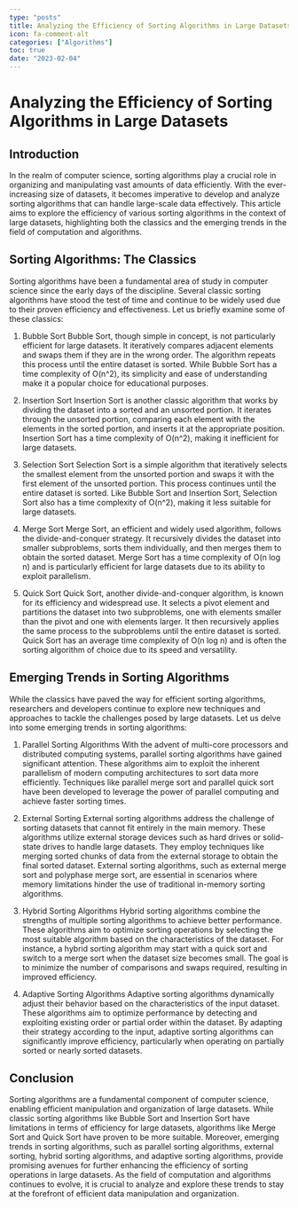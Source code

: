 ```yaml
---
type: "posts"
title: Analyzing the Efficiency of Sorting Algorithms in Large Datasets
icon: fa-comment-alt
categories: ["Algorithms"]
toc: true
date: "2023-02-04"
---
```




# Analyzing the Efficiency of Sorting Algorithms in Large Datasets

## Introduction 
In the realm of computer science, sorting algorithms play a crucial role in organizing and manipulating vast amounts of data efficiently. With the ever-increasing size of datasets, it becomes imperative to develop and analyze sorting algorithms that can handle large-scale data effectively. This article aims to explore the efficiency of various sorting algorithms in the context of large datasets, highlighting both the classics and the emerging trends in the field of computation and algorithms.

## Sorting Algorithms: The Classics 
Sorting algorithms have been a fundamental area of study in computer science since the early days of the discipline. Several classic sorting algorithms have stood the test of time and continue to be widely used due to their proven efficiency and effectiveness. Let us briefly examine some of these classics:

1. Bubble Sort 
Bubble Sort, though simple in concept, is not particularly efficient for large datasets. It iteratively compares adjacent elements and swaps them if they are in the wrong order. The algorithm repeats this process until the entire dataset is sorted. While Bubble Sort has a time complexity of O(n^2), its simplicity and ease of understanding make it a popular choice for educational purposes.

2. Insertion Sort 
Insertion Sort is another classic algorithm that works by dividing the dataset into a sorted and an unsorted portion. It iterates through the unsorted portion, comparing each element with the elements in the sorted portion, and inserts it at the appropriate position. Insertion Sort has a time complexity of O(n^2), making it inefficient for large datasets.

3. Selection Sort 
Selection Sort is a simple algorithm that iteratively selects the smallest element from the unsorted portion and swaps it with the first element of the unsorted portion. This process continues until the entire dataset is sorted. Like Bubble Sort and Insertion Sort, Selection Sort also has a time complexity of O(n^2), making it less suitable for large datasets.

4. Merge Sort 
Merge Sort, an efficient and widely used algorithm, follows the divide-and-conquer strategy. It recursively divides the dataset into smaller subproblems, sorts them individually, and then merges them to obtain the sorted dataset. Merge Sort has a time complexity of O(n log n) and is particularly efficient for large datasets due to its ability to exploit parallelism.

5. Quick Sort 
Quick Sort, another divide-and-conquer algorithm, is known for its efficiency and widespread use. It selects a pivot element and partitions the dataset into two subproblems, one with elements smaller than the pivot and one with elements larger. It then recursively applies the same process to the subproblems until the entire dataset is sorted. Quick Sort has an average time complexity of O(n log n) and is often the sorting algorithm of choice due to its speed and versatility.

## Emerging Trends in Sorting Algorithms 
While the classics have paved the way for efficient sorting algorithms, researchers and developers continue to explore new techniques and approaches to tackle the challenges posed by large datasets. Let us delve into some emerging trends in sorting algorithms:

1. Parallel Sorting Algorithms 
With the advent of multi-core processors and distributed computing systems, parallel sorting algorithms have gained significant attention. These algorithms aim to exploit the inherent parallelism of modern computing architectures to sort data more efficiently. Techniques like parallel merge sort and parallel quick sort have been developed to leverage the power of parallel computing and achieve faster sorting times.

2. External Sorting 
External sorting algorithms address the challenge of sorting datasets that cannot fit entirely in the main memory. These algorithms utilize external storage devices such as hard drives or solid-state drives to handle large datasets. They employ techniques like merging sorted chunks of data from the external storage to obtain the final sorted dataset. External sorting algorithms, such as external merge sort and polyphase merge sort, are essential in scenarios where memory limitations hinder the use of traditional in-memory sorting algorithms.

3. Hybrid Sorting Algorithms 
Hybrid sorting algorithms combine the strengths of multiple sorting algorithms to achieve better performance. These algorithms aim to optimize sorting operations by selecting the most suitable algorithm based on the characteristics of the dataset. For instance, a hybrid sorting algorithm may start with a quick sort and switch to a merge sort when the dataset size becomes small. The goal is to minimize the number of comparisons and swaps required, resulting in improved efficiency.

4. Adaptive Sorting Algorithms 
Adaptive sorting algorithms dynamically adjust their behavior based on the characteristics of the input dataset. These algorithms aim to optimize performance by detecting and exploiting existing order or partial order within the dataset. By adapting their strategy according to the input, adaptive sorting algorithms can significantly improve efficiency, particularly when operating on partially sorted or nearly sorted datasets.

## Conclusion 
Sorting algorithms are a fundamental component of computer science, enabling efficient manipulation and organization of large datasets. While classic sorting algorithms like Bubble Sort and Insertion Sort have limitations in terms of efficiency for large datasets, algorithms like Merge Sort and Quick Sort have proven to be more suitable. Moreover, emerging trends in sorting algorithms, such as parallel sorting algorithms, external sorting, hybrid sorting algorithms, and adaptive sorting algorithms, provide promising avenues for further enhancing the efficiency of sorting operations in large datasets. As the field of computation and algorithms continues to evolve, it is crucial to analyze and explore these trends to stay at the forefront of efficient data manipulation and organization.